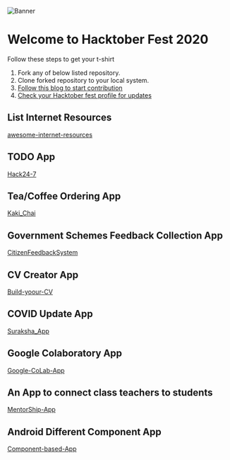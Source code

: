 ![Banner](https://i.ibb.co/Tgkws2F/hacktoberfest-banner.jpg)

# Welcome to Hacktober Fest 2020

Follow these steps to get your t-shirt
  
  1. Fork any of below listed repository.
  2. Clone forked repository to your local system.
  3. [Follow this blog to start contribution](https://medium.com/ashandilya/open-source-contribution-is-just-a-few-steps-away-f898dc725e1a)
  4. [Check your Hacktober fest profile for updates](https://hacktoberfest.digitalocean.com/)

## List Internet Resources
[awesome-internet-resources](https://github.com/ashandilya/awesome-internet-resources)

## TODO App
[Hack24-7](https://github.com/ashandilya/Hack24-7)

## Tea/Coffee Ordering App
[Kaki_Chai](https://github.com/ashandilya/Kaki_Chai)

## Government Schemes Feedback Collection App
[CitizenFeedbackSystem](https://github.com/ashandilya/CitizenFeedbackSystem)

## CV Creator App
[Build-yoour-CV](https://github.com/ashandilya/Build-yoour-CV)

## COVID Update App
[Suraksha_App](https://github.com/ashandilya/Suraksha_App)

## Google Colaboratory App
[Google-CoLab-App](https://github.com/ashandilya/Google-CoLab-App)

## An App to connect class teachers to students
[MentorShip-App](https://github.com/ashandilya/MentorShip-App)

## Android Different Component App
[Component-based-App](https://github.com/ashandilya/Component-based-App)



